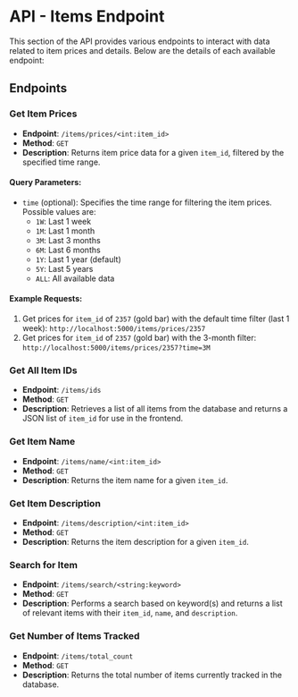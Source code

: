 # API - Items Endpoint

This section of the API provides various endpoints to interact with data related to item prices and details. 
Below are the details of each available endpoint:

## Endpoints

### Get Item Prices

- **Endpoint**: `/items/prices/<int:item_id>`
- **Method**: `GET`
- **Description**: Returns item price data for a given `item_id`, filtered by the specified time range.

#### Query Parameters:

- `time` (optional): Specifies the time range for filtering the item prices. Possible values are:
  - `1W`: Last 1 week 
  - `1M`: Last 1 month
  - `3M`: Last 3 months
  - `6M`: Last 6 months
  - `1Y`: Last 1 year (default)
  - `5Y`: Last 5 years
  - `ALL`: All available data

#### Example Requests:

1. Get prices for `item_id` of `2357` (gold bar) with the default time filter (last 1 week):
`http://localhost:5000/items/prices/2357`
2. Get prices for `item_id` of `2357` (gold bar) with the 3-month filter:
`http://localhost:5000/items/prices/2357?time=3M`

### Get All Item IDs
- **Endpoint**: `/items/ids`
- **Method**: `GET`
- **Description**: Retrieves a list of all items from the database and returns a JSON list of `item_id` for use in the frontend.

### Get Item Name
- **Endpoint**: `/items/name/<int:item_id>`
- **Method**: `GET`
- **Description**: Returns the item name for a given `item_id`.

### Get Item Description
- **Endpoint**: `/items/description/<int:item_id>`
- **Method**: `GET`
- **Description**: Returns the item description for a given `item_id`.

### Search for Item
- **Endpoint**: `/items/search/<string:keyword>`
- **Method**: `GET`
- **Description**: Performs a search based on keyword(s) and returns a list of relevant items with their `item_id`, `name`, and `description`.

### Get Number of Items Tracked
- **Endpoint**: `/items/total_count`
- **Method**: `GET`
- **Description**: Returns the total number of items currently tracked in the database.
